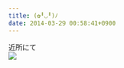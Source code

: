 ```yaml
---
title: (✿╹◡╹)ﾉ
date: 2014-03-29 00:58:41+0900
---
```

近所にて  
<img src="https://lh4.googleusercontent.com/-qEakumNiW0k/UzWbpKbyi7I/AAAAAAAADHg/wQxkVaTlsuo/s640/IMG_1680.JPG" />
